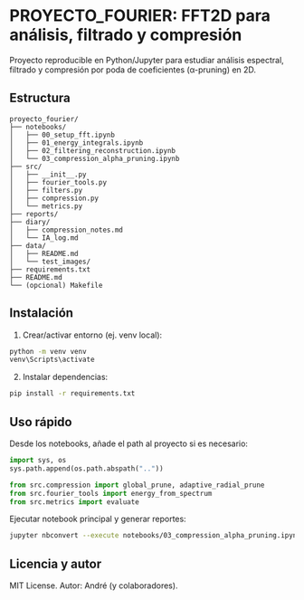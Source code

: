 # PROYECTO_FOURIER: FFT2D para análisis, filtrado y compresión

Proyecto reproducible en Python/Jupyter para estudiar análisis espectral, filtrado y compresión por poda de coeficientes (α-pruning) en 2D.

## Estructura

```
proyecto_fourier/
├── notebooks/
│   ├── 00_setup_fft.ipynb
│   ├── 01_energy_integrals.ipynb
│   ├── 02_filtering_reconstruction.ipynb
│   └── 03_compression_alpha_pruning.ipynb
├── src/
│   ├── __init__.py
│   ├── fourier_tools.py
│   ├── filters.py
│   ├── compression.py
│   └── metrics.py
├── reports/
├── diary/
│   ├── compression_notes.md
│   └── IA_log.md
├── data/
│   ├── README.md
│   └── test_images/
├── requirements.txt
├── README.md
└── (opcional) Makefile
```

## Instalación

1) Crear/activar entorno (ej. venv local):
```bash
python -m venv venv
venv\Scripts\activate
```

2) Instalar dependencias:
```bash
pip install -r requirements.txt
```

## Uso rápido

Desde los notebooks, añade el path al proyecto si es necesario:
```python
import sys, os
sys.path.append(os.path.abspath(".."))

from src.compression import global_prune, adaptive_radial_prune
from src.fourier_tools import energy_from_spectrum
from src.metrics import evaluate
```

Ejecutar notebook principal y generar reportes:
```bash
jupyter nbconvert --execute notebooks/03_compression_alpha_pruning.ipynb
```

## Licencia y autor

MIT License. Autor: André (y colaboradores).
